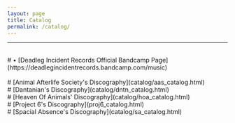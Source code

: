 ```yaml
---
layout: page
title: Catalog
permalink: /catalog/
---
```

<hr><br>
# • [Deadleg Incident Records Official Bandcamp Page](https://deadlegincidentrecords.bandcamp.com/music)<br><br>
# [Animal Afterlife Society's Discography](catalog/aas_catalog.html)<br>
# [Dantanian's Discography](catalog/dntn_catalog.html)<br>
# [Heaven Of Animals' Discography](catalog/hoa_catalog.html)<br>
# [Project 6's Discography](proj6_catalog.html)<br>
# [Spacial Absence's Discography](catalog/sa_catalog.html)<br>
